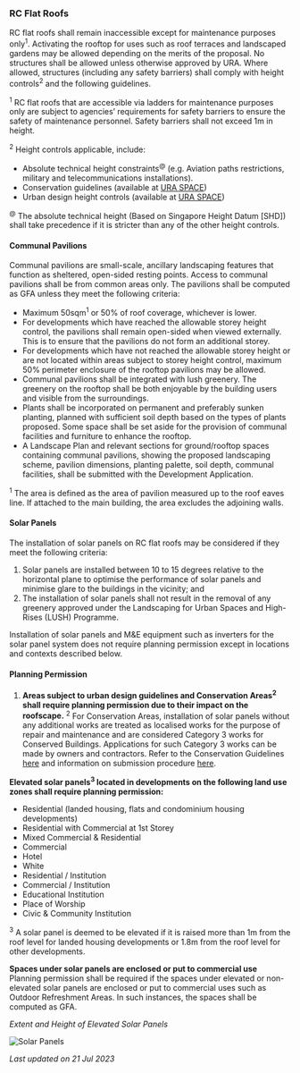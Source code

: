 ### RC Flat Roofs

RC flat roofs shall remain inaccessible except for maintenance purposes only<sup>1</sup>. Activating the rooftop for uses such as roof terraces and landscaped gardens may be allowed depending on the merits of the proposal. No structures shall be allowed unless otherwise approved by URA. Where allowed, structures (including any safety barriers) shall comply with height controls<sup>2</sup>  and the following guidelines.

<sup>1</sup> RC flat roofs that are accessible via ladders for maintenance purposes only are subject to agencies’ requirements for safety barriers to ensure the safety of maintenance personnel. Safety barriers shall not exceed 1m in height.

<sup>2</sup> Height controls applicable, include:

- Absolute technical height constraints<sup>@</sup> (e.g. Aviation paths restrictions, military and telecommunications installations).
- Conservation guidelines (available at [URA SPACE](https://www.ura.gov.sg/maps/?service=STB))
- Urban design height controls (available at [URA SPACE](https://www.ura.gov.sg/maps/?service=STB))

<sup>@</sup> The absolute technical height (Based on Singapore Height Datum [SHD]) shall take precedence if it is stricter than any of the other height controls.

#### Communal Pavilions

Communal pavilions are small-scale, ancillary landscaping features that function as sheltered, open-sided resting points. Access to communal pavilions shall be from common areas only. The pavilions shall be computed as GFA unless they meet the following criteria:
- Maximum 50sqm<sup>1</sup> or 50% of roof coverage, whichever is lower.
- For developments which have reached the allowable storey height control, the pavilions shall remain open-sided when viewed externally. This is to ensure that the pavilions do not form an additional storey.
- For developments which have not reached the allowable storey height or are not located within areas subject to storey height control, maximum 50% perimeter enclosure of the rooftop pavilions may be allowed.
- Communal pavilions shall be integrated with lush greenery. The greenery on the rooftop shall be both enjoyable by the building users and visible from the surroundings.
- Plants shall be incorporated on permanent and preferably sunken planting, planned with sufficient soil depth based on the types of plants proposed. Some space shall be set aside for the provision of communal facilities and furniture to enhance the rooftop.
- A Landscape Plan and relevant sections for ground/rooftop spaces containing communal pavilions, showing the proposed landscaping scheme, pavilion dimensions, planting palette, soil depth, communal facilities, shall be submitted with the Development Application.

<sup>1</sup> The area is defined as the area of pavilion measured up to the roof eaves line. If attached to the main building, the area excludes the adjoining walls.

#### Solar Panels

The installation of solar panels on RC flat roofs may be considered if they meet the following criteria:
1. Solar panels are installed between 10 to 15 degrees relative to the horizontal plane to optimise the performance of solar panels and minimise glare to the buildings in the vicinity; and
2. The installation of solar panels shall not result in the removal of any greenery approved under the Landscaping for Urban Spaces and High-Rises (LUSH) Programme.

Installation of solar panels and M&E equipment such as inverters for the solar panel system does not require planning permission except in locations and contexts described below.

#### Planning Permission

1. **Areas subject to urban design guidelines and Conservation Areas<sup>2</sup> shall require planning permission due to their impact on the roofscape.**
   <sup>2</sup> For Conservation Areas, installation of solar panels without any additional works are treated as localised works for the purpose of repair and maintenance and are considered Category 3 works for Conserved Buildings. Applications for such Category 3 works can be made by owners and contractors. Refer to the Conservation Guidelines [here](https://www.ura.gov.sg/Corporate/Guidelines/Conservation) and information on submission procedure [here](https://www.ura.gov.sg/Corporate/Guidelines/Conservation/Additions-Alterations/Types-Works).

**Elevated solar panels<sup>3</sup> located in developments on the following land use zones shall require planning permission:**

- Residential (landed housing, flats and condominium housing developments)
- Residential with Commercial at 1st Storey
- Mixed Commercial & Residential
- Commercial
- Hotel
- White
- Residential / Institution
- Commercial / Institution
- Educational Institution
- Place of Worship
- Civic & Community Institution

<sup>3</sup> A solar panel is deemed to be elevated if it is raised more than 1m from the roof level for landed housing developments or 1.8m from the roof level for other developments.

**Spaces under solar panels are enclosed or put to commercial use**  
Planning permission shall be required if the spaces under elevated or non-elevated solar panels are enclosed or put to commercial uses such as Outdoor Refreshment Areas. In such instances, the spaces shall be computed as GFA.

*Extent and Height of Elevated Solar Panels*

![Solar Panels](https://www.ura.gov.sg/-/media/Corporate/Guidelines/Development-control/GFA/GFA54_Solar_Panels_Buildings.jpg?h=100%25&w=100%25)

*Last updated on 21 Jul 2023*
